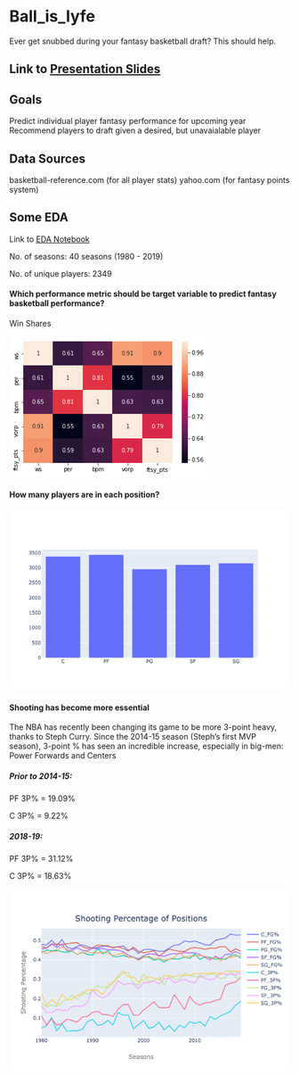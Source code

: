 # Ball_is_lyfe
Ever get snubbed during your fantasy basketball draft? This should help.

## Link to [Presentation Slides](https://docs.google.com/presentation/d/1s-w3XqQz9OUMAo-ClbzcDG1MEG1sxAI4TVwj9c9ffLo/edit?usp=sharing)

## Goals
Predict individual player fantasy performance for upcoming year
Recommend players to draft given a desired, but unavaialable player

## Data Sources
basketball-reference.com (for all player stats)
yahoo.com (for fantasy points system)

## Some EDA
Link to [EDA Notebook](final_df_eda.ipynb)

No. of seasons: 40 seasons (1980 - 2019)

No. of unique players: 2349

#### Which performance metric should be target variable to predict fantasy basketball performance?
Win Shares

![](images/winshare_correlation.png)

#### How many players are in each position?
![](images/player_position_dist.png)

#### Shooting has become more essential 
The NBA has recently been changing its game to be more 3-point heavy, thanks to Steph Curry. Since the 2014-15 season (Steph’s first MVP season), 3-point % has seen an incredible increase, especially in big-men: Power Forwards and Centers

##### Prior to 2014-15: 

PF 3P% = 19.09%

C 3P% = 9.22%

##### 2018-19:

PF 3P% = 31.12%

C 3P% = 18.63%

![](images/shooting_pct_positions.png)

